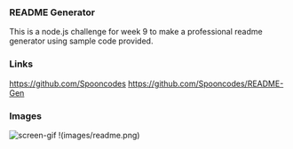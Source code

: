 ### README Generator
This is a node.js challenge for week 9 to make a professional readme generator using sample code provided.

### Links
https://github.com/Spooncodes
https://github.com/Spooncodes/README-Gen


### Images
![screen-gif](Demo/Readme.gif)
!(images/readme.png)
